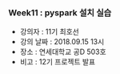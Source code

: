 ### Week11 : pyspark 설치 실습
- 강의자 : 11기 최호선
- 강의 날짜 : 2018.09.15 13시
- 장소 : 연세대학교 공D 503호
- 비고 : 12기 프로젝트 발표
